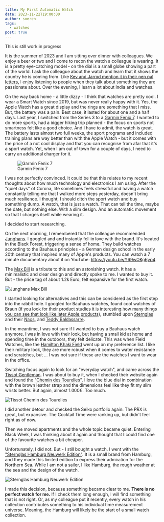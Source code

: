 ```yaml
---
title: My First Automatic Watch
date: 2023-11-22T19:00:00
author: soeren
tags:
  - watches
post: true
---
```


<p class="notice">This is still work in progress</p>

It is the summer of 2023 and I am sitting over dinner with colleagues. We enjoy a beer or two and I come to recon the watch a colleague is wearing. It is a pretty eye-catching model - on the dial is a small globe showing a part of the world. I ask the colleague about the watch and learn that it shows the country he is coming from. Like [Kev and Jarrod mention it in their pen pal letters](https://kevquirk.com/pen-pal-november-2023-jarrod-blundy), I enjoy listening to people when they talk about something they are passionate about. Over the evening, I learn a lot about India and watches. 

On the way back home - a little dizzy - I think that watches are pretty cool. I wear a Smart Watch since 2019, but was never really happy with it. Yes, the Apple Watch has a great display and the rings are something that I miss. But, the battery was a pain. Best case, it lasted for about one and a half days. Last year, I switched from the Series 3 to a [Garmin Fenix 7](https://www.garmin.com/de-DE/p/735520). I wanted to do more sports, had a bigger hiking trip planned - the focus on sports not smartness felt like a good choice. And I have to admit, the watch is great. The battery lasts almost two full weeks, the sport programs and included training plans are way better than with the Apple Watch - but it comes with the price of a not cool display and that you can recognise from afar that it's a sport watch. Yet, when I am out of town for a couple of days, I need to carry an additional charger for it. 


<figure>
  <img alt="Garmin Fenix 7" src="https://res.garmin.com/transform/image/upload/c_limit,dpr_2.0,f_auto,h_896,q_auto,w_700/c_limit,h_896,w_700/v1/Product_Images/en/products/010-02540-21/v/cf-xl?pgw=1" />
  <figcaption>Garmin Fenix 7</figcaption>
</figure>

I was not perfectly convinced. It could be that this relates to my recent thoughts about how much technology and electronics I am using. After the "quiet days" of Corona, life sometimes feels stressful and having a watch constantly telling me that I walked more steps yesterday, doesn't bring much resilience. I thought, I should ditch the sport watch and buy something dump. A watch, that is just a watch. That can tell the time, maybe the date, but nothing else. With a slim design. And an automatic movement so that I charges itself while wearing it. 

I decided to start researching. 

On the next morning, I remembered that the colleague recommended  [Junghans](https://www.junghans.de). I googled and and instantly fell in love with the brand. It's located in the Black Forest, triggering a sense of home. They build watches according to the Bauhaus principles - a German design school in the early 20th century that inspired many of Apple's products. You can watch a 7 minute documentary about it on YouTube: https://youtu.be/Y69wOKg6yp4. 

The [Max Bill](https://www.junghans.de/kollektionen/uhren/junghans-max-bill/max-bill-automatic/27400702?c=26) is a tribute to this and an astonishing watch. It has a minimalistic and clear design and directly spoke to me. I wanted to buy it. But - the price tag of about 1.2k Euro, felt expansive for the first watch. 

![Junghans Max Bill](/img/202311_watch_maxbill.png)

I started looking for alternatives and this can be considered as the first step into the rabbit hole. I googled for Bauhaus watches, found cool watches of [Braun](https://de.braun-clocks.com/de/collections/watches) ([if you look for their product studies it is interesting how many things you can see that look like later Apple products](https://www.cultofmac.com/188753/the-braun-products-that-inspired-apples-iconic-designs-gallery/)), stumbled upon [Sternglas](https://www.sternglas.de) and their [Naos](https://www.sternglas.de/products/naos-automatik-weiss), and [Teddy Baldassarre](https://www.youtube.com/@TeddyBaldassarre).

In the meantime, I was not sure if I wanted to buy a Bauhaus watch anymore. I was in love with their look, but having a small kid at home and spending time in the outdoors, they felt delicate. This was when Field Watches, like the [Hamilton Khaki Field](https://www.hamiltonwatch.com/de-de/collection/khaki-field.html) went up on my preference list. I like their military look, they are more robust when it comes to water resistance and scratches, but ... I was not sure if these are the watches I want to wear in the office. 

Switching focus again to look for an "everyday watch", and came across the [Tissot Gentleman](https://www.tissotwatches.com/de-de/collection/alle-uhren/t-classic/gentleman.html). I was about to buy it, when I checked their website again and found the ["Chemin des Tourelles"](https://www.tissotwatches.com/de-de/t1398071604100.html). I love the blue dial in combination with the brown leather strap and the dimensions feel like they fit my slim wrists better. But again, almost 1.000€. Too much.

![Tissot Chemin des Tourelles](/img/202311_watch_chemin.png)

I did another detour and checked the Seiko portfolio again. The PRX is great, but expansive. The Cocktail Time were ranking up, but didn't feel right as of now. 

Then we moved apartments and the whole topic became quiet. Entering Black Week, I was thinking about it again and thought that I could find one of the favourite watches a bit cheaper. 

Unfortunately, I did not. But - I still bought a watch. I went with the ["Sternglas Hamburg Neuwerk Edition"](https://www.sternglas.de/products/hamburg-automatik-edition-neuwerk-vintage-mokka). It is a small brand from Hamburg, and they made this limited edition to express their admiration for the Northern Sea. While I am not a sailer, I like Hamburg, the rough weather at the sea and the design of the watch. 

![Sternglas Hamburg Neuwerk Edition](/img/202311_watch_hamburg.jpeg)

I made this decision, because something became clear to me. **There is no perfect watch for me.** If I check them long enough, I will find something that is not right. Or, as my colleague put it recently, every watch in his collection contributes something to his individual time measurement universe. Meaning, the Hamburg will likely be the start of a small watch collection. 